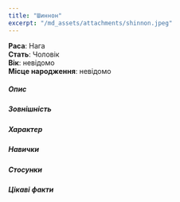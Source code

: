 ```yaml
---
title: "Шиннон"
excerpt: "/md_assets/attachments/shinnon.jpeg"
---
```


**Раса**: Нага  
**Стать**: Чоловік  
**Вік**: невідомо  
**Місце народження**: невідомо  

##### Опис

##### Зовнішність  

##### Характер
  

##### Навички


##### Стосунки


##### Цікаві факти
